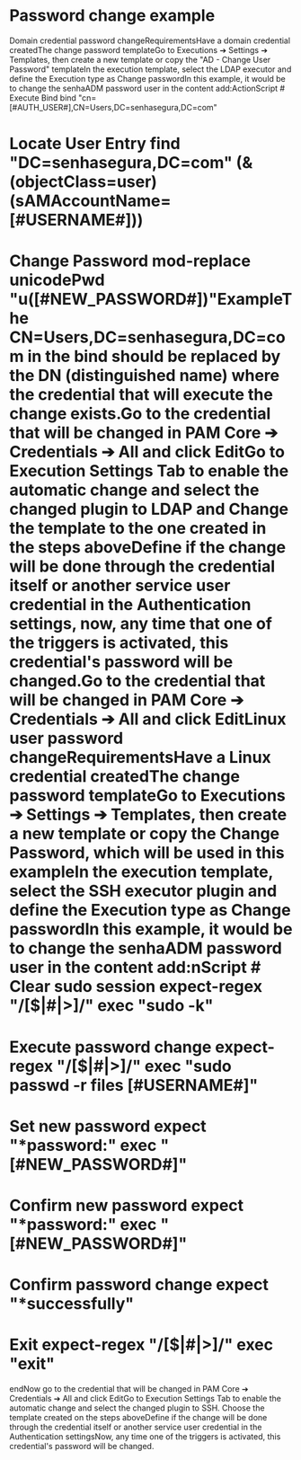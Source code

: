 # Password change example 

Domain credential password changeRequirementsHave a domain credential createdThe change password templateGo to Executions ➔ Settings ➔ Templates, then create a new template or copy the "AD - Change User Password" templateIn the execution template, select the LDAP executor and define the Execution type as Change passwordIn this example, it would be to change the senhaADM password user in the content add:ActionScript # Execute Bind bind "cn=[#AUTH_USER#],CN=Users,DC=senhasegura,DC=com" 
# Locate User Entry find "DC=senhasegura,DC=com" (&(objectClass=user)(sAMAccountName=[#USERNAME#])) 
# Change Password mod-replace unicodePwd "u([#NEW_PASSWORD#])"ExampleThe CN=Users,DC=senhasegura,DC=com in the bind should be replaced by the DN (distinguished name) where the credential that will execute the change exists.Go to the credential that will be changed in PAM Core ➔ Credentials ➔ All and click EditGo to Execution Settings Tab to enable the automatic change and select the changed plugin to LDAP and Change the template to the one created in the steps aboveDefine if the change will be done through the credential itself or another service user credential in the Authentication settings, now, any time that one of the triggers is activated, this credential's password will be changed.Go to the credential that will be changed in PAM Core ➔ Credentials ➔ All and click EditLinux user password changeRequirementsHave a Linux credential createdThe change password templateGo to Executions ➔ Settings ➔ Templates, then create a new template or copy the Change Password, which will be used in this exampleIn the execution template, select the SSH executor plugin and define the Execution type as Change passwordIn this example, it would be to change the senhaADM password user in the content add:nScript # Clear sudo session expect-regex "/[$|#|>]/" exec "sudo -k" 
# Execute password change expect-regex "/[$|#|>]/" exec "sudo passwd -r files [#USERNAME#]" 
# Set new password expect "*password:" exec "[#NEW_PASSWORD#]" 
# Confirm new password expect "*password:" exec "[#NEW_PASSWORD#]" 
# Confirm password change expect "*successfully" 
# Exit expect-regex "/[$|#|>]/" exec "exit" 
endNow go to the credential that will be changed in PAM Core ➔ Credentials ➔ All and click EditGo to Execution Settings Tab to enable the automatic change and select the changed plugin to SSH. Choose the template created on the steps aboveDefine if the change will be done through the credential itself or another service user credential in the Authentication settingsNow, any time one of the triggers is activated, this credential's password will be changed.